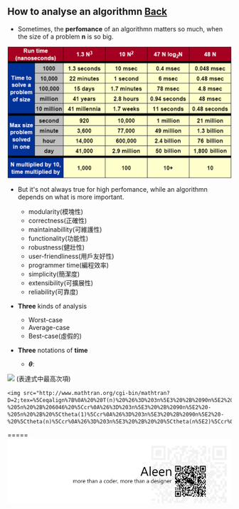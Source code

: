 ## How to analyse an algorithmn	[Back](./../Algorithmn%20Menu.md)

- Sometimes, the **perfomance** of an algorithmn matters so much, when the size of a problem **n** is so big.

<img src="./overhead.png">

- But it's not always true for high perfomance, while an algorithmn depends on what is more important.
	- modularity(模塊性)
	- correctness(正確性)
	- maintainabillity(可維護性)
	- functionality(功能性)
	- robustness(健壯性)
	- user-friendliness(用戶友好性)
	- programmer time(編程效率)
	- simplicity(簡潔度)
	- extensibility(可擴展性)
	- reliability(可靠度)

- **Three** kinds of analysis
	- Worst-case
	- Average-case
	- Best-case(虛假的)

- **Three** notations of **time**
	- ***θ***: 

<img src="http://www.mathtran.org/cgi-bin/mathtran?D=2;tex=%5Ceqalign%7B%0D%0AT%28n%29%20%3D%20%5Ctheta%28g%28n%29%29%0D%0A%5CLongleftrightarrow%20c_1g%28n%29%20%5Cle%20T%28n%29%20%5Cle%20c_2g%28n%29%0D%0A%7D"> (表達式中最高次項)

	<img src="http://www.mathtran.org/cgi-bin/mathtran?D=2;tex=%5Ceqalign%7B%0A%20%20T(n)%20%26%3D%203n%5E3%20%2B%2090n%5E2%20-%205n%20%2B%206046%20%5Ccr%0A%26%3D%203n%5E3%20%2B%2090n%5E2%20-%205n%20%2B%20%5Ctheta(1)%5Ccr%0A%26%3D%203n%5E3%20%2B%2090n%5E2%20-%20%5Ctheta(n)%5Ccr%0A%26%3D%203n%5E3%20%2B%20%20%5Ctheta(n%5E2)%5Ccr%0A%26%3D%20%5Ctheta(n%5E3)%5Ccr%0A%7D">
	
	


=====
<a href="http://aleen42.github.io/" target="_blank" ><img src="./../../pic/tail.gif"></a>
